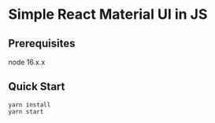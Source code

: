 # Simple React Material UI in JS

## Prerequisites
node 16.x.x

## Quick Start
```
yarn install
yarn start
```
